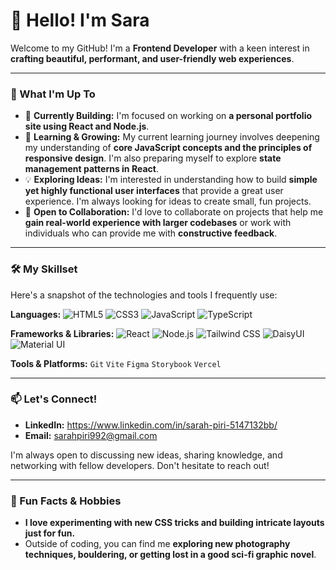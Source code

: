 # 👋 Hello! I'm Sara

Welcome to my GitHub! I'm a **Frontend Developer** with a keen interest in **crafting beautiful, performant, and user-friendly web experiences**.

---

### 🚀 What I'm Up To

- 🔭 **Currently Building:** I'm focused on working on **a personal portfolio site using React and Node.js**.
- 🌱 **Learning & Growing:** My current learning journey involves deepening my understanding of **core JavaScript concepts and the principles of responsive design**. I'm also preparing myself to explore **state management patterns in React**.
- 💡 **Exploring Ideas:** I'm interested in understanding how to build **simple yet highly functional user interfaces** that provide a great user experience. I'm always looking for ideas to create small, fun projects.
- 🤝 **Open to Collaboration:** I'd love to collaborate on projects that help me **gain real-world experience with larger codebases** or work with individuals who can provide me with **constructive feedback**.

---

### 🛠️ My Skillset

Here's a snapshot of the technologies and tools I frequently use:

**Languages:**
![HTML5](https://img.shields.io/badge/HTML5-E34F26?style=for-the-badge&logo=html5&logoColor=white)
![CSS3](https://img.shields.io/badge/CSS3-1572B6?style=for-the-badge&logo=css3&logoColor=white)
![JavaScript](https://img.shields.io/badge/JavaScript-F7DF1E?style=for-the-badge&logo=javascript&logoColor=black)
![TypeScript](https://img.shields.io/badge/TypeScript-3178C6?style=for-the-badge&logo=typescript&logoColor=white)

**Frameworks & Libraries:**
![React](https://img.shields.io/badge/React-61DAFB?style=for-the-badge&logo=react&logoColor=black)
![Node.js](https://img.shields.io/badge/Node.js-339933?style=for-the-badge&logo=node.js&logoColor=white)
![Tailwind CSS](https://img.shields.io/badge/Tailwind_CSS-38B2AC?style=for-the-badge&logo=tailwind-css&logoColor=white)
![DaisyUI](https://img.shields.io/badge/DaisyUI-5A0EF8?style=for-the-badge&logo=daisyui&logoColor=white)
![Material UI](https://img.shields.io/badge/Material%20UI-0081CB?style=for-the-badge&logo=material-ui&logoColor=white)

**Tools & Platforms:**
`Git` `Vite` `Figma` `Storybook` `Vercel`

---

### 📫 Let's Connect!

- **LinkedIn:** https://www.linkedin.com/in/sarah-piri-5147132bb/
- **Email:** sarahpiri992@gmail.com

I'm always open to discussing new ideas, sharing knowledge, and networking with fellow developers. Don't hesitate to reach out!

---

### 🌟 Fun Facts & Hobbies

- **I love experimenting with new CSS tricks and building intricate layouts just for fun.**
- Outside of coding, you can find me **exploring new photography techniques, bouldering, or getting lost in a good sci-fi graphic novel**.
